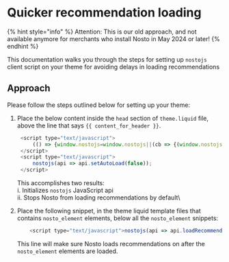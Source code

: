 # Quicker recommendation loading

{% hint style="info" %}
Attention: This is our old approach, and not available anymore for merchants who install Nosto in May 2024 or later!
{% endhint %}

This documentation walks you through the steps for setting up `nostojs` client script on your theme for avoiding delays in loading recommendations

## Approach

Please follow the steps outlined below for setting up your theme:

1.  Place the below content inside the `head` section of `theme.liquid` file, above the line that says `{{ content_for_header }}`.

    ```javascript
     <script type="text/javascript">
         (() => {window.nostojs=window.nostojs||(cb => {(window.nostojs.q=window.nostojs.q||[]).push(cb);});})();
     </script>
     <script type="text/javascript">
         nostojs(api => api.setAutoLoad(false));
     </script>
    ```

    This accomplishes two results:\
    i. Initializes `nostojs` JavaScript api\
    ii. Stops Nosto from loading recommendations by default\\
2.  Place the following snippet, in the theme liquid template files that contains `nosto_element` elements, below all the `nosto_element` snippets:

    ```javascript
        <script type="text/javascript">nostojs(api => api.loadRecommendations())</script>
    ```

    This line will make sure Nosto loads recommendations on after the `nosto_element` elements are loaded.
